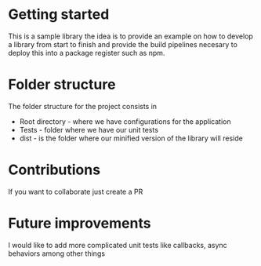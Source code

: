 # Getting started

This is a sample library the idea is to provide an example on how to develop a library from start to finish and provide the build pipelines necesary to deploy this into a package register such as npm.

# Folder structure

The folder structure for the project consists in 

* Root directory - where we have configurations for the application
* Tests - folder where we have our unit tests
* dist - is the folder where our minified version of the library will reside

# Contributions

If you want to collaborate just create a PR

# Future improvements

I would like to add more complicated unit tests like callbacks, async behaviors among other things